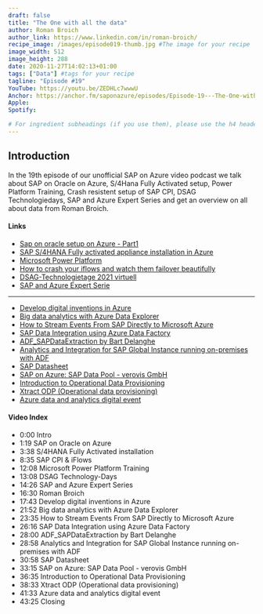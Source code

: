 ```yaml
---
draft: false
title: "The One with all the data"
author: Roman Broich
author_link: https://www.linkedin.com/in/roman-broich/
recipe_image: /images/episode019-thumb.jpg #The image for your recipe
image_width: 512
image_height: 288
date: 2020-11-27T14:02:13+01:00
tags: ["Data"] #tags for your recipe
tagline: "Episode #19"
YouTube: https://youtu.be/ZEDHLc7wwwU
Anchor: https://anchor.fm/saponazure/episodes/Episode-19---The-One-with-the-all-the-data-Roman-Broich-en2cia
Apple: 
Spotify:  

# For ingredient subheadings (if you use them), please use the h4 header.  For print view I have those elements targeted
---
```



## Introduction

In the 19th episode of our unofficial SAP on Azure video podcast we talk about SAP on Oracle on Azure, S/4Hana Fully Activated setup, Power Platform Training, Crash resistent setup of SAP CPI, DSAG Technologiedays, SAP and Azure Expert Series and get an overview on all about data from Roman Broich.

#### Links

* [Sap on oracle setup on Azure - Part1](https://techcommunity.microsoft.com/t5/running-sap-applications-on-the/sap-on-oracle-setup-on-azure-part1/ba-p/1865024)
* [SAP S/4HANA Fully activated appliance installation in Azure](https://techcommunity.microsoft.com/t5/running-sap-applications-on-the/sap-s-4hana-fully-activated-appliance-installation-in-azure/ba-p/1928144)
* [Microsoft Power Platform](https://www.udacity.com/course/microsoft-power-platform--ud091)
* [How to crash your iflows and watch them failover beautifully](https://blogs.sap.com/2020/11/23/how-to-crash-your-iflows-and-watch-them-failover-beautifully/)
* [DSAG-Technologietage 2021 virtuell](https://dsagtechtage.plazz.net/)
* [SAP and Azure Expert Serie](https://www.linkedin.com/pulse/sap-azure-expert-serie-roman-broich/)
---
* [Develop digital inventions in Azure](https://docs.microsoft.com/en-us/azure/cloud-adoption-framework/innovate/best-practices/)
* [Big data analytics with Azure Data Explorer](https://docs.microsoft.com/en-us/azure/architecture/solution-ideas/articles/big-data-azure-data-explorer)
* [How to Stream Events From SAP Directly to Microsoft Azure](https://www.datavard.com/en/blog/how-to-stream-events-from-sap-directly-to-microsoft-azure/)
* [SAP Data Integration using Azure Data Factory](https://github.com/Azure/Azure-DataFactory/blob/master/whitepaper/SAP%20Data%20Integration%20using%20Azure%20Data%20Factory.pdf)
* [ADF_SAPDataExtraction by Bart Delanghe](https://github.com/bdelangh/ADF_SAPDataExtraction/blob/master/SAPTableConnector.md)
* [Analytics and Integration for SAP Global Instance running on-premises with ADF](https://techcommunity.microsoft.com/t5/running-sap-applications-on-the/analytics-and-integration-for-sap-global-instance-running-on/ba-p/1431602)
* [SAP Datasheet](https://www.sapdatasheet.org/abap/tabl/bseg.html)
* [SAP on Azure: SAP Data Pool - verovis GmbH](https://azuremarketplace.microsoft.com/en-us/marketplace/apps/verovisgmbh.adva_app_sapdwh)
* [Introduction to Operational Data Provisioning](https://wiki.scn.sap.com/wiki/display/BI/Introduction+to+Operational+Data+Provisioning)
* [Xtract ODP (Operational data provisioning)](https://help.theobald-software.com/en/xtract-is/odp)
* [Azure data and analytics digital event](https://azuredataandanalytics2020.eventcore.com/auth/login)


#### Video Index

* 0:00 Intro
* 1:19 SAP on Oracle on Azure
* 3:38 S/4HANA Fully Activated installation
* 8:35 SAP CPI & iFlows
* 12:08 Microsoft Power Platform Training
* 13:08 DSAG Technology-Days
* 14:26 SAP and Azure Expert Series
* 16:30 Roman Broich
* 17:43 Develop digital inventions in Azure
* 21:52 Big data analytics with Azure Data Explorer
* 23:35 How to Stream Events From SAP Directly to Microsoft Azure
* 26:16 SAP Data Integration using Azure Data Factory
* 28:00 ADF_SAPDataExtraction by Bart Delanghe
* 28:58 Analytics and Integration for SAP Global Instance running on-premises with ADF
* 30:58 SAP Datasheet
* 33:15 SAP on Azure: SAP Data Pool - verovis GmbH
* 36:35 Introduction to Operational Data Provisioning
* 38:33 Xtract ODP (Operational data provisioning)
* 41:33 Azure data and analytics digital event
* 43:25 Closing
